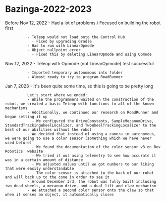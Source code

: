 # Bazinga-2022-2023

Before Nov 12, 2022  - Had a lot of problems / Focused on building the robot first

              - Teleop would not load onto the Control Hub
                - Fixed by upgrading Gradle
              - Had to run with LinearOpmode
              - Object nullpoint error
                - Fixed this by deleting LinearOpmode and using Opmode
                
Nov 12, 2022  - Teleop with Opmode (not LinearOpmode) test successful

              - Imported temporary autonomous into folder
              - Almost ready to try to program RoadRunner

Jan 7, 2023   - It's been quite some time, so this is going to be pretty long

              Let's start where we ended:
              - While the programmers waited on the construction of the robot, we created a basic Teleop with functions to all of the known mechanisms 
              - Additionally, we continued our research on RoadRunner and began setting it up
                - We configured the DriveConstants, SampleMecanumDrive, StandardTrackingWheelLocalizer, and TwoWheelTrackingLocalizer to the best of our abilities without the robot
              - We decided that instead of using a camera in autonomous, we were going to use a color sensor (something which we have never used before)
                - We found the documentation of the color sensor v3 on Rev Robotics' website
                - We tried it out using telemetry to see how accurate it was in a certain amount of distance
                - We adjusted values until we got numbers to our liking that were easily understandable
                - The color sensor is attached to the back of our robot and will back up to the cone in order to see it
              - Around December 3rd, the robot was fully built including two dead wheels, a mecanum drive, and a dual lift and claw mechanism
              - We attached a second color sensor onto the claw so that when it senses an object, it automatically closes
